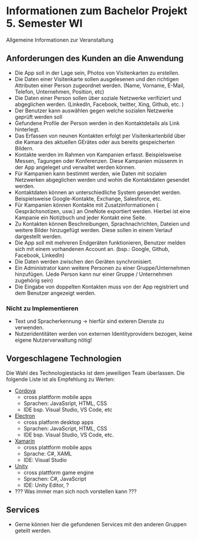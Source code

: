 # Informationen zum Bachelor Projekt 5. Semester WI

Allgemeine Informationen zur Veranstaltung

## Anforderungen des Kunden an die Anwendung

- Die App soll in der Lage sein, Photos von Visitenkarten zu erstellen.
- Die Daten einer Visitenkarte sollen ausgelesenen und den richtigen Attributen einer Person zugeordnet werden. (Name, Vorname, E-Mail, Telefon, Unternehmen, Position, etc)
- Die Daten einer Person sollen über soziale Netzwerke verifiziert und abgeglichen werden. (LinkedIn, Facebook, twitter, Xing, Github, etc. )
- Der Benutzer kann auswählen gegen welche sozialen Netzwerke geprüft werden soll
- Gefundene Profile der Person werden in den Kontaktdetails als Link hinterlegt.
- Das Erfassen von neunen Kontakten erfolgt per Visitenkartenbild über die Kamara des aktuellen GErätes oder aus bereits gespeicherten Bildern.
- Kontakte werden im Rahmen von Kampanien erfasst. Beispielsweise Messen, Tagungen oder Konferenzen. Diese Kampanien müssenm in der App angeleget und verwaltet werden können. 
- Für Kampanien kann bestimmt werden, wie Daten mit sozialen Netzwerken abgeglichen werden und wohin die Kontaktdaten gesendet werden. 
- Kontaktdaten können an unterschiedliche System gesendet werden. Beispielsweise Google-Kontakte, Exchange, Salesforce, etc.
- Für Kampanien können Kontakte mit Zusatzinformationen ( Gesprächsnotizen, usw.) an OneNote exportiert werden. Hierbei ist eine Kampanie ein Notizbuch und jeder Kontakt eine Seite.
- Zu Kontakten können Beschreibungen, Sprachnachrichten, Dateien und weitere Bilder hinzugefügt werden. Diese sollen in einem Verlauf dargestellt werden.
- Die App soll mit mehreren Endgeräten funktionieren, Benutzer melden sich mit einem vorhandenen Account an. (bsp.: Google, Github, Facebook, LinkedIn) 
- Die Daten werden zwischen den Geräten synchronisiert.    
- Ein Administrator kann weitere Personen zu einer Gruppe/Unternehmen hinzufügen. (Jede Person kann nur einer Gruppe / Unternehmen zugehörig sein)
- Die Eingabe von doppelten Kontakten muss von der App registriert und dem Benutzer angezeigt werden. 

### Nicht zu Implementieren
- Text und Spracherkennung -> hierfür sind exteren Dienste zu verwenden.
- Nutzeridentitäten werden von externen Identityprovidern bezogen, keine eigene Nutzerverwaltung nötig!

## Vorgeschlagene Technologien

Die Wahl des Technologiestacks ist dem jeweiligen Team überlassen. Die folgende Liste ist als Empfehlung zu Werten:

- [Cordova](https://cordova.apache.org/) 
  - cross plattform mobile apps 
  - Sprachen: JavaSsript, HTML, CSS
  - IDE bsp. Visual Studio, VS Code, etc
- [Electron](http://electron.atom.io/) 
  - cross platform desktop apps
  - Sprachen: JavaScript, HTML, CSS
  - IDE bsp. Visual Studio, VS Code, etc.
- [Xamarin](https://www.xamarin.com/)
  - cross plattform mobile apps 
  - Sprache: C#, XAML
  - IDE: Visual Studio
- [Unity](https://unity3d.com/)
  - cross plattform game engine
  - Sprachen: C#, JavaScript
  - IDE: Unity Editor, ? 
- ??? Was immer man sich noch vorstellen kann ???

## Services

- Gerne können hier die gefundenen Services mit den anderen Gruppen geteilt werden.
